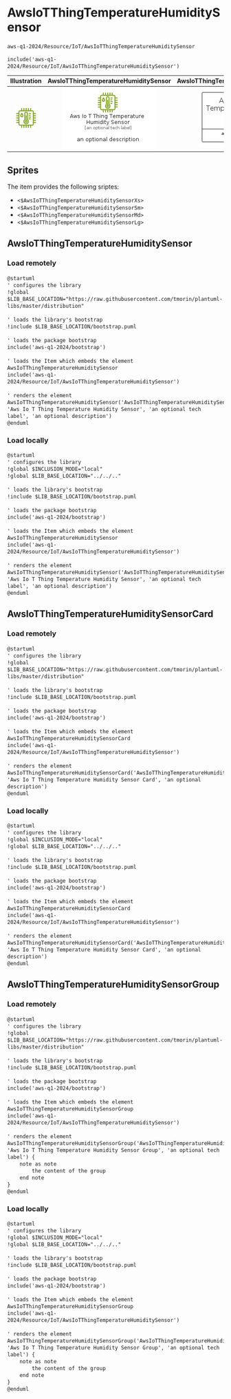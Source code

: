 # AwsIoTThingTemperatureHumiditySensor


```text
aws-q1-2024/Resource/IoT/AwsIoTThingTemperatureHumiditySensor
```

```text
include('aws-q1-2024/Resource/IoT/AwsIoTThingTemperatureHumiditySensor')
```



| Illustration | AwsIoTThingTemperatureHumiditySensor | AwsIoTThingTemperatureHumiditySensorCard | AwsIoTThingTemperatureHumiditySensorGroup |
| :---: | :---: | :---: | :---: |
| ![illustration for Illustration](../../../aws-q1-2024/Resource/IoT/AwsIoTThingTemperatureHumiditySensor.png) | ![illustration for AwsIoTThingTemperatureHumiditySensor](../../../aws-q1-2024/Resource/IoT/AwsIoTThingTemperatureHumiditySensor.Local.png) | ![illustration for AwsIoTThingTemperatureHumiditySensorCard](../../../aws-q1-2024/Resource/IoT/AwsIoTThingTemperatureHumiditySensorCard.Local.png) | ![illustration for AwsIoTThingTemperatureHumiditySensorGroup](../../../aws-q1-2024/Resource/IoT/AwsIoTThingTemperatureHumiditySensorGroup.Local.png) |



## Sprites
The item provides the following sriptes:

- `<$AwsIoTThingTemperatureHumiditySensorXs>`
- `<$AwsIoTThingTemperatureHumiditySensorSm>`
- `<$AwsIoTThingTemperatureHumiditySensorMd>`
- `<$AwsIoTThingTemperatureHumiditySensorLg>`





## AwsIoTThingTemperatureHumiditySensor

### Load remotely
```plantuml
@startuml
' configures the library
!global $LIB_BASE_LOCATION="https://raw.githubusercontent.com/tmorin/plantuml-libs/master/distribution"

' loads the library's bootstrap
!include $LIB_BASE_LOCATION/bootstrap.puml

' loads the package bootstrap
include('aws-q1-2024/bootstrap')

' loads the Item which embeds the element AwsIoTThingTemperatureHumiditySensor
include('aws-q1-2024/Resource/IoT/AwsIoTThingTemperatureHumiditySensor')

' renders the element
AwsIoTThingTemperatureHumiditySensor('AwsIoTThingTemperatureHumiditySensor', 'Aws Io T Thing Temperature Humidity Sensor', 'an optional tech label', 'an optional description')
@enduml
```

### Load locally
```plantuml
@startuml
' configures the library
!global $INCLUSION_MODE="local"
!global $LIB_BASE_LOCATION="../../.."

' loads the library's bootstrap
!include $LIB_BASE_LOCATION/bootstrap.puml

' loads the package bootstrap
include('aws-q1-2024/bootstrap')

' loads the Item which embeds the element AwsIoTThingTemperatureHumiditySensor
include('aws-q1-2024/Resource/IoT/AwsIoTThingTemperatureHumiditySensor')

' renders the element
AwsIoTThingTemperatureHumiditySensor('AwsIoTThingTemperatureHumiditySensor', 'Aws Io T Thing Temperature Humidity Sensor', 'an optional tech label', 'an optional description')
@enduml
```

## AwsIoTThingTemperatureHumiditySensorCard

### Load remotely
```plantuml
@startuml
' configures the library
!global $LIB_BASE_LOCATION="https://raw.githubusercontent.com/tmorin/plantuml-libs/master/distribution"

' loads the library's bootstrap
!include $LIB_BASE_LOCATION/bootstrap.puml

' loads the package bootstrap
include('aws-q1-2024/bootstrap')

' loads the Item which embeds the element AwsIoTThingTemperatureHumiditySensorCard
include('aws-q1-2024/Resource/IoT/AwsIoTThingTemperatureHumiditySensor')

' renders the element
AwsIoTThingTemperatureHumiditySensorCard('AwsIoTThingTemperatureHumiditySensorCard', 'Aws Io T Thing Temperature Humidity Sensor Card', 'an optional description')
@enduml
```

### Load locally
```plantuml
@startuml
' configures the library
!global $INCLUSION_MODE="local"
!global $LIB_BASE_LOCATION="../../.."

' loads the library's bootstrap
!include $LIB_BASE_LOCATION/bootstrap.puml

' loads the package bootstrap
include('aws-q1-2024/bootstrap')

' loads the Item which embeds the element AwsIoTThingTemperatureHumiditySensorCard
include('aws-q1-2024/Resource/IoT/AwsIoTThingTemperatureHumiditySensor')

' renders the element
AwsIoTThingTemperatureHumiditySensorCard('AwsIoTThingTemperatureHumiditySensorCard', 'Aws Io T Thing Temperature Humidity Sensor Card', 'an optional description')
@enduml
```

## AwsIoTThingTemperatureHumiditySensorGroup

### Load remotely
```plantuml
@startuml
' configures the library
!global $LIB_BASE_LOCATION="https://raw.githubusercontent.com/tmorin/plantuml-libs/master/distribution"

' loads the library's bootstrap
!include $LIB_BASE_LOCATION/bootstrap.puml

' loads the package bootstrap
include('aws-q1-2024/bootstrap')

' loads the Item which embeds the element AwsIoTThingTemperatureHumiditySensorGroup
include('aws-q1-2024/Resource/IoT/AwsIoTThingTemperatureHumiditySensor')

' renders the element
AwsIoTThingTemperatureHumiditySensorGroup('AwsIoTThingTemperatureHumiditySensorGroup', 'Aws Io T Thing Temperature Humidity Sensor Group', 'an optional tech label') {
    note as note
        the content of the group
    end note
}
@enduml
```

### Load locally
```plantuml
@startuml
' configures the library
!global $INCLUSION_MODE="local"
!global $LIB_BASE_LOCATION="../../.."

' loads the library's bootstrap
!include $LIB_BASE_LOCATION/bootstrap.puml

' loads the package bootstrap
include('aws-q1-2024/bootstrap')

' loads the Item which embeds the element AwsIoTThingTemperatureHumiditySensorGroup
include('aws-q1-2024/Resource/IoT/AwsIoTThingTemperatureHumiditySensor')

' renders the element
AwsIoTThingTemperatureHumiditySensorGroup('AwsIoTThingTemperatureHumiditySensorGroup', 'Aws Io T Thing Temperature Humidity Sensor Group', 'an optional tech label') {
    note as note
        the content of the group
    end note
}
@enduml
```

